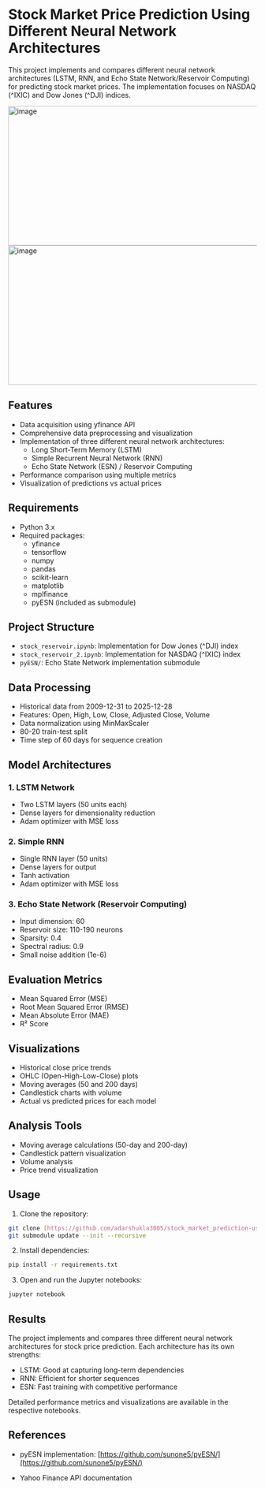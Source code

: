 # Stock Market Price Prediction Using Different Neural Network Architectures

This project implements and compares different neural network architectures (LSTM, RNN, and Echo State Network/Reservoir Computing) for predicting stock market prices. The implementation focuses on NASDAQ (^IXIC) and Dow Jones (^DJI) indices.

<img width="680" height="283" alt="image" src="https://github.com/user-attachments/assets/9439d115-4a26-4b02-b4e3-29ebfb5231d1" />

<img width="680" height="283" alt="image" src="https://github.com/user-attachments/assets/49af40d3-2300-471d-a695-034ccd58e969" />

## Features

- Data acquisition using yfinance API
- Comprehensive data preprocessing and visualization
- Implementation of three different neural network architectures:
  - Long Short-Term Memory (LSTM)
  - Simple Recurrent Neural Network (RNN)
  - Echo State Network (ESN) / Reservoir Computing
- Performance comparison using multiple metrics
- Visualization of predictions vs actual prices

## Requirements

- Python 3.x
- Required packages:
  - yfinance
  - tensorflow
  - numpy
  - pandas
  - scikit-learn
  - matplotlib
  - mplfinance
  - pyESN (included as submodule)

## Project Structure

- `stock_reservoir.ipynb`: Implementation for Dow Jones (^DJI) index
- `stock_reservoir_2.ipynb`: Implementation for NASDAQ (^IXIC) index
- `pyESN/`: Echo State Network implementation submodule

## Data Processing

- Historical data from 2009-12-31 to 2025-12-28
- Features: Open, High, Low, Close, Adjusted Close, Volume
- Data normalization using MinMaxScaler
- 80-20 train-test split
- Time step of 60 days for sequence creation

## Model Architectures

### 1. LSTM Network
- Two LSTM layers (50 units each)
- Dense layers for dimensionality reduction
- Adam optimizer with MSE loss

### 2. Simple RNN
- Single RNN layer (50 units)
- Dense layers for output
- Tanh activation
- Adam optimizer with MSE loss

### 3. Echo State Network (Reservoir Computing)
- Input dimension: 60
- Reservoir size: 110-190 neurons
- Sparsity: 0.4
- Spectral radius: 0.9
- Small noise addition (1e-6)

## Evaluation Metrics

- Mean Squared Error (MSE)
- Root Mean Squared Error (RMSE)
- Mean Absolute Error (MAE)
- R² Score

## Visualizations

- Historical close price trends
- OHLC (Open-High-Low-Close) plots
- Moving averages (50 and 200 days)
- Candlestick charts with volume
- Actual vs predicted prices for each model

## Analysis Tools

- Moving average calculations (50-day and 200-day)
- Candlestick pattern visualization
- Volume analysis
- Price trend visualization

## Usage

1. Clone the repository:
```bash
git clone [https://github.com/adarshukla3005/stock_market_prediction-using-Reservoir-Computing.git]
git submodule update --init --recursive
```

2. Install dependencies:
```bash
pip install -r requirements.txt
```

3. Open and run the Jupyter notebooks:
```bash
jupyter notebook
```

## Results

The project implements and compares three different neural network architectures for stock price prediction. Each architecture has its own strengths:

- LSTM: Good at capturing long-term dependencies
- RNN: Efficient for shorter sequences
- ESN: Fast training with competitive performance

Detailed performance metrics and visualizations are available in the respective notebooks.

## References

- pyESN implementation: [https://github.com/sunone5/pyESN/](https://github.com/sunone5/pyESN/)

- Yahoo Finance API documentation
